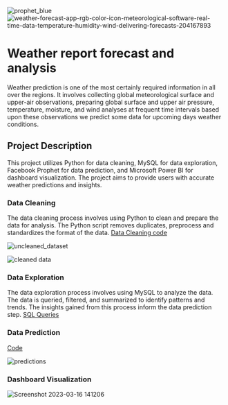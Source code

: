 ![prophet_blue](https://user-images.githubusercontent.com/90148389/225710704-d5149b3d-4945-4b31-baa4-cdebb3618921.png)![weather-forecast-app-rgb-color-icon-meteorological-software-real-time-data-temperature-humidity-wind-delivering-forecasts-204167893](https://user-images.githubusercontent.com/90148389/225710728-48f8a624-fca5-45f7-833a-f0177d8dcb08.jpg)




# Weather report forecast and analysis

Weather prediction is one of the most certainly required information in all over the regions. It involves collecting global meteorological surface and upper-air observations, preparing global surface and upper air pressure, temperature, moisture, and wind analyses at frequent time intervals based upon these observations we predict some data for upcoming days weather conditions.

## Project Description
This project utilizes Python for data cleaning, MySQL for data exploration, Facebook Prophet for data prediction, and Microsoft Power BI for dashboard visualization. The project aims to provide users with accurate weather predictions and insights.


### Data Cleaning
The data cleaning process involves using Python to clean and prepare the data for analysis. The Python script removes duplicates, preprocess and standardizes the format of the data. [Data Cleaning code](https://github.com/sarmad9987/Weather-report-forecasting-Analysis-Python-MySql-PowerBI/blob/main/weather_dataset_cleaning.ipynb)

![uncleaned_dataset](https://user-images.githubusercontent.com/90148389/225699786-238ed494-df27-4fd8-83db-eb00049b72e3.png)

![cleaned data](https://user-images.githubusercontent.com/90148389/225699810-b8721fed-01a5-4231-a3c9-b429b42e956c.png)


### Data Exploration
The data exploration process involves using MySQL to analyze the data. The data is queried, filtered, and summarized to identify patterns and trends. The insights gained from this process inform the data prediction step. 
[SQL Queries](https://github.com/sarmad9987/Weather-report-forecasting-Analysis-Python-MySql-PowerBI/blob/main/Weather_data_queries.sql)

### Data Prediction
[Code](https://github.com/sarmad9987/Weather-report-forecasting-Analysis-Python-MySql-PowerBI/blob/main/Weather_data_prediction.ipynb)

![predictions](https://user-images.githubusercontent.com/90148389/225708820-2dde41a9-50e8-4ba3-b898-253d56f66706.png)

###  Dashboard Visualization

![Screenshot 2023-03-16 141206](https://user-images.githubusercontent.com/90148389/225709723-b7ad2487-e7a1-43a1-91e2-78e5ee23d5e7.png)



